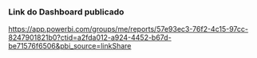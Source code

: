 ### Link do Dashboard publicado
https://app.powerbi.com/groups/me/reports/57e93ec3-76f2-4c15-97cc-8247901821b0?ctid=a2fda012-a924-4452-b67d-be71576f6506&pbi_source=linkShare

